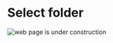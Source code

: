 # Select folder

![web page is under construction](https://docimages.blob.core.chinacloudapi.cn/images/commingsoon20210514.jpg)
